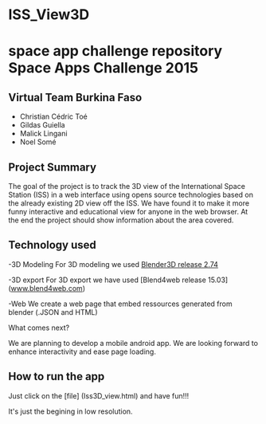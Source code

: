 ﻿# ISS_View3D
space app challenge repository
Space Apps Challenge 2015
=========================

Virtual Team Burkina Faso
--------------------------------
-  Christian Cédric Toé
- Gildas Guiella
- Malick Lingani
- Noel Somé

Project Summary
------------------------------------------------------
The goal of the project is to track the 3D view of the International Space Station (ISS) in a web interface using opens source technologies based on the already existing 2D view off the ISS.
We have found it to make it more funny interactive and educational view for anyone in the web browser. At the end the project should show information about the area covered.

Technology used
-------------------------------------
-3D Modeling
For 3D modeling we used [Blender3D release 2.74](www.blender.org)

-3D export 
For 3D export we have used [Blend4web release 15.03] (www.blend4web.com) 

-Web
We create a web page that embed ressources generated from blender (.JSON and HTML)

What comes next?

We are planning to develop a mobile android app. We are looking forward to enhance interactivity and ease page loading.


How to run the app 
---------------------

Just click on the [file] (Iss3D_view.html) and have fun!!!

It's just the begining in low resolution.